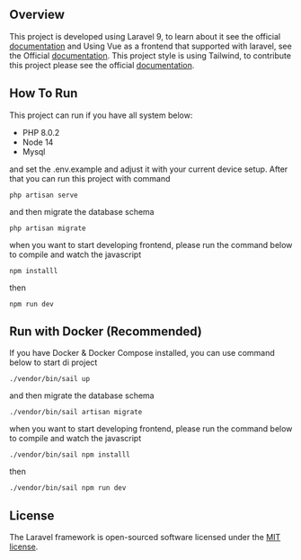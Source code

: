 
## Overview
This project is developed using Laravel 9, to learn about it see the official [documentation](https://laravel.com/docs) and Using Vue as a frontend that supported with laravel, see the Official [documentation](https://laravel.com/docs/9.x/frontend#inertia).
This project style is using Tailwind, to contribute this project please see the official [documentation](https://tailwindcss.com/docs/).
## How To Run
This project can run if you have all system below:
- PHP 8.0.2
- Node 14
- Mysql

and set the .env.example and adjust it with your current device setup.
After that you can run this project with command

```
php artisan serve
```

and then migrate the database schema
```
php artisan migrate
```

when you want to start developing frontend, please run the command below to compile and watch the javascript
```
npm installl
```
then
```
npm run dev
```



## Run with Docker (Recommended)
If you have Docker & Docker Compose installed, you can use command below to start di project
```
./vendor/bin/sail up
```

and then migrate the database schema
```
./vendor/bin/sail artisan migrate
```

when you want to start developing frontend, please run the command below to compile and watch the javascript
```
./vendor/bin/sail npm installl
```
then
```
./vendor/bin/sail npm run dev
```

## License

The Laravel framework is open-sourced software licensed under the [MIT license](https://opensource.org/licenses/MIT).
